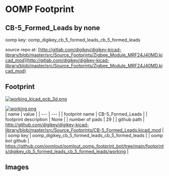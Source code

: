 # OOMP Footprint  
## CB-5_Formed_Leads  by none  
  
oomp key: oomp_digikey_cb_5_formed_leads_cb_5_formed_leads  
  
source repo at: [http://gitlab.com/digikey/digikey-kicad-library/blob/master/src/Source_Footprints/Zigbee_Module_MRF24J40MD.kicad_mod](http://gitlab.com/digikey/digikey-kicad-library/blob/master/src/Source_Footprints/Zigbee_Module_MRF24J40MD.kicad_mod)  
## Footprint  
  
[![working_kicad_pcb_3d.png](working_kicad_pcb_3d_600.png)](working_kicad_pcb_3d.png)  
  
[![working.png](working_600.png)](working.png)  
| name | value | 
| --- | --- | 
| footprint name | CB-5_Formed_Leads | 
| footprint description | None | 
| number of pads | 29 | 
| github path | http://github.com/digikey/digikey-kicad-library/blob/master/src/Source_Footprints/CB-5_Formed_Leads.kicad_mod | 
| oomp key | oomp_digikey_cb_5_formed_leads_cb_5_formed_leads | 
| oomp bot github | https://github.com/oomlout/oomlout_oomp_footprint_bot/tree/main/footprints/digikey_cb_5_formed_leads_cb_5_formed_leads/working | 
## Images  
